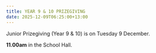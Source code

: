 ```yaml
---
title: YEAR 9 & 10 PRIZEGIVING
date: 2025-12-09T06:25:00+13:00
---
```

Junior Prizegiving (Year 9 & 10) is on Tuesday 9 December.

**11.00am** in the School Hall.
